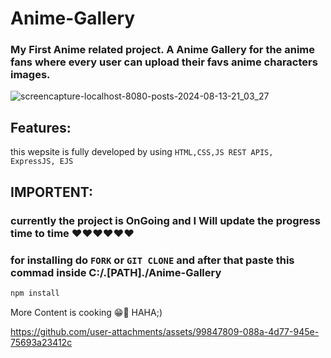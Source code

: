 ﻿# Anime-Gallery

### My First Anime related project. A Anime Gallery for the anime fans where every user can upload their favs anime characters images.

![screencapture-localhost-8080-posts-2024-08-13-21_03_27](https://github.com/user-attachments/assets/9d92eb78-5b1a-4b6f-83cf-61ac76114a0e)


## Features:
this wepsite is fully developed by using <code>HTML,CSS,JS REST APIS, ExpressJS, EJS</code>

## IMPORTENT:
### currently the project is OnGoing and I Will update the progress time to time ❤️❤️❤️❤️❤️❤️
### for installing do <code>FORK</code> or <code>GIT CLONE</code> and after that paste this commad inside C:/.[PATH]./Anime-Gallery<br>
```bash 
npm install
```
More Content is cooking 😁🔪 HAHA;)  





https://github.com/user-attachments/assets/99847809-088a-4d77-945e-75693a23412c




